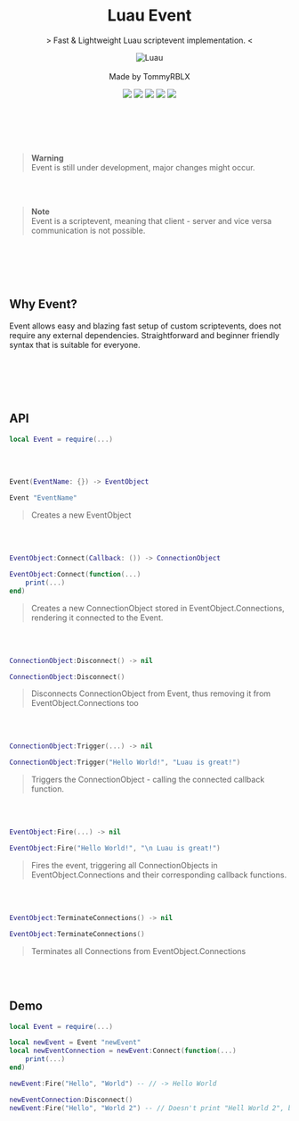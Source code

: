 <div align="center">
	<h1>Luau Event</h1>
	<p> > Fast & Lightweight Luau scriptevent implementation. < </p>
  
  ![Luau](https://img.shields.io/badge/Lua-2C2D72?style=for-the-badge&logo=lua&logoColor=white)
  <br><br>
  Made by TommyRBLX
  
  <img src="https://img.shields.io/github/forks/rT0mmy/event?style=for-the-badge">

  <img src="https://img.shields.io/github/stars/rT0mmy/event?style=for-the-badge">

  <img src="https://img.shields.io/github/issues/rT0mmy/event?style=for-the-badge">

  <img src="https://img.shields.io/github/issues-pr/rT0mmy/event?style=for-the-badge">

  <img src="https://img.shields.io/github/license/rT0mmy/event?style=for-the-badge">
</div>

<br><br><br><br>

> **Warning** <br>
> Event is still under development, major changes might occur.

<br><br>

> **Note** <br>
> Event is a scriptevent, meaning that client - server and vice versa communication is not possible.

<br><br><br><br>

## Why Event?

Event allows easy and blazing fast setup of custom scriptevents, does not require any external dependencies. 
Straightforward and beginner friendly syntax that is suitable for everyone. 

<br><br><br><br>

## API

```lua
local Event = require(...)
```

<br><br>

```lua
Event(EventName: {}) -> EventObject
```
```lua
Event "EventName"
```

> Creates a new EventObject

<br><br>

```lua
EventObject:Connect(Callback: ()) -> ConnectionObject
```
```lua
EventObject:Connect(function(...)
	print(...)
end)
```

> Creates a new ConnectionObject stored in EventObject.Connections, rendering it connected to the Event.

<br><br>

```lua
ConnectionObject:Disconnect() -> nil
```
```lua
ConnectionObject:Disconnect()
```

> Disconnects ConnectionObject from Event, thus removing it from EventObject.Connections too

<br><br>

```lua
ConnectionObject:Trigger(...) -> nil
```
```lua
ConnectionObject:Trigger("Hello World!", "Luau is great!")
```

> Triggers the ConnectionObject - calling the connected callback function.

<br><br>

```lua
EventObject:Fire(...) -> nil
```
```lua
EventObject:Fire("Hello World!", "\n Luau is great!")
```

> Fires the event, triggering all ConnectionObjects in EventObject.Connections and their corresponding callback functions.

<br><br>

```lua
EventObject:TerminateConnections() -> nil
```
```lua
EventObject:TerminateConnections()
```

> Terminates all Connections from EventObject.Connections

<br><br>

## Demo


```lua
local Event = require(...)

local newEvent = Event "newEvent"
local newEventConnection = newEvent:Connect(function(...)
    print(...)
end)

newEvent:Fire("Hello", "World") -- // -> Hello World

newEventConnection:Disconnect()
newEvent:Fire("Hello", "World 2") -- // Doesn't print "Hell World 2", because the ConnectionObject "newEventConnection" was disconnected beforehand.

```


